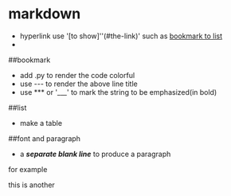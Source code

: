markdown
====
* hyperlink use '[to show]''(#the-link)' such as [bookmark to list](#list) 
* 

##bookmark

* add .py to render the code colorful
* use --- to render the above line title
* use *** or '___' to mark the string to be emphasized(in bold) 

##list
* make a table

##font and paragraph
* a ***separate blank line*** to produce a paragraph

for example

this is another
